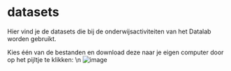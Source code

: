 # datasets

Hier vind je de datasets die bij de onderwijsactiviteiten van het Datalab worden gebruikt. 

Kies één van de bestanden en download deze naar je eigen computer door op het pijltje te klikken: \n
![image](https://github.com/user-attachments/assets/e705a671-36fd-4464-ac01-610b3a07c46b)

